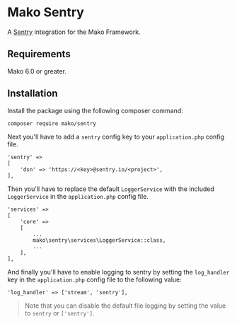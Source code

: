 # Mako Sentry

A [Sentry](https://sentry.io/welcome/) integration for the Mako Framework.

## Requirements

Mako 6.0 or greater.

## Installation

Install the package using the following composer command:

```
composer require mako/sentry
```

Next you'll have to add a `sentry` config key to your `application.php` config file.

```
'sentry' =>
[
	'dsn' => 'https://<key>@sentry.io/<project>',
],
```

Then you'll have to replace the default `LoggerService` with the included `LoggerService` in the `application.php` config file.

```
'services' =>
[
	'core' =>
	[
		...
		mako\sentry\services\LoggerService::class,
		...
	],
],
```

And finally you'll have to enable logging to sentry by setting the `log_handler` key in the `application.php` config file to the following value:

```
'log_handler' => ['stream', 'sentry'],
```

> Note that you can disable the default file logging by setting the value to `sentry` or `['sentry']`.